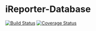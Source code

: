 # iReporter-Database
[![Build Status](https://travis-ci.org/Emmanuelaaron/iReporter-Database.svg?branch=develop)](https://travis-ci.org/Emmanuelaaron/iReporter-Database)
[![Coverage Status](https://coveralls.io/repos/github/Emmanuelaaron/iReporter-Database/badge.svg?branch=develop)](https://coveralls.io/github/Emmanuelaaron/iReporter-Database?branch=develop)